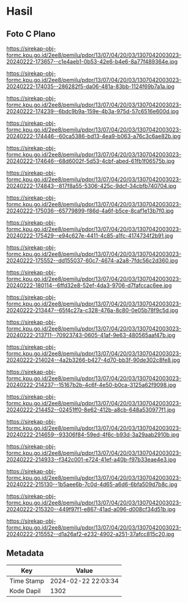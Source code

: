 # Hasil

## Foto C Plano

https://sirekap-obj-formc.kpu.go.id/2ee8/pemilu/pdpr/13/07/04/20/03/1307042003023-20240222-173657--c1e4aeb1-0b53-42e6-b4e6-8a77f489364e.jpg

https://sirekap-obj-formc.kpu.go.id/2ee8/pemilu/pdpr/13/07/04/20/03/1307042003023-20240222-174035--286282f5-da06-481a-83bb-1124f69b7a1a.jpg

https://sirekap-obj-formc.kpu.go.id/2ee8/pemilu/pdpr/13/07/04/20/03/1307042003023-20240222-174239--6bdc9b9a-159e-4b3a-975d-57c6516e600d.jpg

https://sirekap-obj-formc.kpu.go.id/2ee8/pemilu/pdpr/13/07/04/20/03/1307042003023-20240222-174446--60ca5386-bd13-4ea9-b063-a76c3c6ae82b.jpg

https://sirekap-obj-formc.kpu.go.id/2ee8/pemilu/pdpr/13/07/04/20/03/1307042003023-20240222-174646--68d6002f-5d53-4cbf-abed-61fb1f06575b.jpg

https://sirekap-obj-formc.kpu.go.id/2ee8/pemilu/pdpr/13/07/04/20/03/1307042003023-20240222-174843--817f8a55-5306-425c-9dcf-34cbfb740704.jpg

https://sirekap-obj-formc.kpu.go.id/2ee8/pemilu/pdpr/13/07/04/20/03/1307042003023-20240222-175036--65779899-f86d-4a6f-b5ce-8caf1e13b7f0.jpg

https://sirekap-obj-formc.kpu.go.id/2ee8/pemilu/pdpr/13/07/04/20/03/1307042003023-20240222-175429--e94c627e-4411-4c85-a1fc-4174734f2b91.jpg

https://sirekap-obj-formc.kpu.go.id/2ee8/pemilu/pdpr/13/07/04/20/03/1307042003023-20240222-175552--dd155037-60c7-4674-a2a8-7fdc56c2d360.jpg

https://sirekap-obj-formc.kpu.go.id/2ee8/pemilu/pdpr/13/07/04/20/03/1307042003023-20240222-180114--6ffd32e8-52ef-4da3-9706-d7fafccac6ee.jpg

https://sirekap-obj-formc.kpu.go.id/2ee8/pemilu/pdpr/13/07/04/20/03/1307042003023-20240222-213447--65f4c27a-c328-476a-8c80-0e05b78f9c5d.jpg

https://sirekap-obj-formc.kpu.go.id/2ee8/pemilu/pdpr/13/07/04/20/03/1307042003023-20240222-213711--70923743-0605-41af-9e63-480565aaf47b.jpg

https://sirekap-obj-formc.kpu.go.id/2ee8/pemilu/pdpr/13/07/04/20/03/1307042003023-20240222-214024--4a2b3266-b427-4d70-bb3f-90de302c8fe8.jpg

https://sirekap-obj-formc.kpu.go.id/2ee8/pemilu/pdpr/13/07/04/20/03/1307042003023-20240222-214237--15167b2b-4c6f-4e50-b0ca-3125a62f9098.jpg

https://sirekap-obj-formc.kpu.go.id/2ee8/pemilu/pdpr/13/07/04/20/03/1307042003023-20240222-214452--02451ff0-8e62-412b-a8cb-648a530977f1.jpg

https://sirekap-obj-formc.kpu.go.id/2ee8/pemilu/pdpr/13/07/04/20/03/1307042003023-20240222-214659--93306f84-59ed-4f6c-b93d-3a29aab2910b.jpg

https://sirekap-obj-formc.kpu.go.id/2ee8/pemilu/pdpr/13/07/04/20/03/1307042003023-20240222-214933--f342c001-e724-41ef-a40b-f97b33eae4e3.jpg

https://sirekap-obj-formc.kpu.go.id/2ee8/pemilu/pdpr/13/07/04/20/03/1307042003023-20240222-215130--1b5aee6b-7c0d-4d65-a6d6-6bfa509d7b8c.jpg

https://sirekap-obj-formc.kpu.go.id/2ee8/pemilu/pdpr/13/07/04/20/03/1307042003023-20240222-215320--449f97f1-e867-41ad-a096-d008cf34d51b.jpg

https://sirekap-obj-formc.kpu.go.id/2ee8/pemilu/pdpr/13/07/04/20/03/1307042003023-20240222-215552--d1a26af2-e232-4902-a251-37afcc815c20.jpg


## Metadata

| Key        | Value               |
| ---------- | ------------------- |
| Time Stamp | 2024-02-22 22:03:34 |
| Kode Dapil | 1302                |



